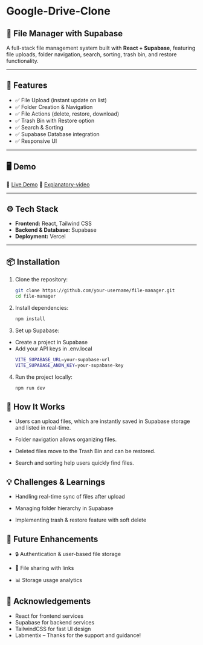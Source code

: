 # Google-Drive-Clone
## 📂 File Manager with Supabase

A full-stack file management system built with **React + Supabase**, featuring file uploads, folder navigation, search, sorting, trash bin, and restore functionality.

---

## 🚀 Features

- ✅ File Upload (instant update on list)  
- ✅ Folder Creation & Navigation  
- ✅ File Actions (delete, restore, download)  
- ✅ Trash Bin with Restore option  
- ✅ Search & Sorting  
- ✅ Supabase Database integration  
- ✅ Responsive UI  

---

## 🖥️ Demo

🔗 [Live Demo](https://google-drive-clone-client-one.vercel.app/) 
🔗 [Explanatory-video](https://youtu.be/-CIomxTz3lc)

---


## ⚙️ Tech Stack

- **Frontend:** React, Tailwind CSS  
- **Backend & Database:** Supabase  
- **Deployment:** Vercel  

---

## 📦 Installation

1. Clone the repository:
   ```bash
   git clone https://github.com/your-username/file-manager.git
   cd file-manager

2. Install dependencies:
   ```bash
   npm install
   
3. Set up Supabase:

- Create a project in Supabase
- Add your API keys in .env.local
  ```bash
  VITE_SUPABASE_URL=your-supabase-url
  VITE_SUPABASE_ANON_KEY=your-supabase-key
  
4. Run the project locally:
   ```bash
   npm run dev
## 📖 How It Works

- Users can upload files, which are instantly saved in Supabase storage and listed in real-time.

- Folder navigation allows organizing files.

- Deleted files move to the Trash Bin and can be restored.

- Search and sorting help users quickly find files.

## 💡 Challenges & Learnings

- Handling real-time sync of files after upload

- Managing folder hierarchy in Supabase

- Implementing trash & restore feature with soft delete

## 📝 Future Enhancements

- 🔒 Authentication & user-based file storage

- 📑 File sharing with links

- 📊 Storage usage analytics

## 🙏 Acknowledgements

- React for frontend services
- Supabase for backend services
- TailwindCSS for fast UI design
- Labmentix – Thanks for the support and guidance!
  
